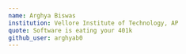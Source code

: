 ```yaml
---
name: Arghya Biswas
institution: Vellore Institute of Technology, AP
quote: Software is eating your 401k
github_user: arghyab0
---
```

